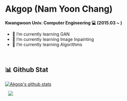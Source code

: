 # Akgop (Nam Yoon Chang)

**Kwangwoon Univ. Computer Engineering :computer: (2015.03 ~ )**
- :page_with_curl: I’m currently learning GAN
- :page_with_curl: I’m currently learning Image Inpainting
- :page_with_curl: I’m currently learning Algorithms

<br>

## :bar_chart: Github Stat
[![Akgop's github stats](https://github-readme-stats.vercel.app/api?username=Akgop&show_icons=true&count_private=true&theme=gruvbox)](https://github.com/anuraghazra/github-readme-stats)


<a href="https://akgop.github.io/">
    <img 
        src="http://img.shields.io/badge/-Github%20Blog-181717?style=flat&logo=github&link=https://akgop.github.io/"
        style="height : auto; margin-left : 10px; margin-right : 10px;"/>
</a>


<!--
**Akgop/Akgop** is a ✨ _special_ ✨ repository because its `README.md` (this file) appears on your GitHub profile.

Here are some ideas to get you started:

- 🔭 I’m currently working on ...
- 🌱 I’m currently learning ...
- 👯 I’m looking to collaborate on ...
- 🤔 I’m looking for help with ...
- 💬 Ask me about ...
- 📫 How to reach me: ...
- 😄 Pronouns: ...
- ⚡ Fun fact: ...
-->
